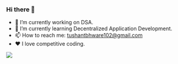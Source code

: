 ### Hi there 👋



- 🔭 I’m currently working on DSA.
- 🌱 I’m currently learning Decentralized Application Development.
- 📫 How to reach me: tushantbhware102@gmail.com
- ❤️ I love competitive coding.


<img src='https://github-readme-stats.vercel.app/api?username=tushant1037&&show_icons=true&title_color=ffffff&icon_color=bb2acf&text_color=daf7dc&bg_color=151515' />
